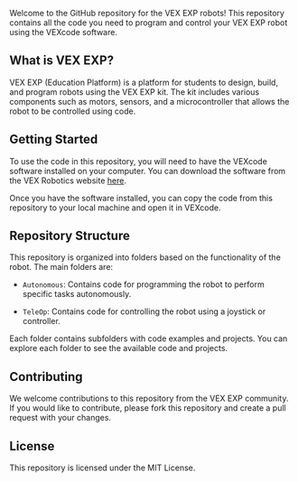 Welcome to the GitHub repository for the VEX EXP robots! This repository contains all the code you need to program and control your VEX EXP robot using the VEXcode software.

## What is VEX EXP?

VEX EXP (Education Platform) is a platform for students to design, build, and program robots using the VEX EXP kit. The kit includes various components such as motors, sensors, and a microcontroller that allows the robot to be controlled using code.

## Getting Started

To use the code in this repository, you will need to have the VEXcode software installed on your computer. You can download the software from the VEX Robotics website [here](https://www.vexrobotics.com/vexcode-download).

Once you have the software installed, you can copy the code from this repository to your local machine and open it in VEXcode.

## Repository Structure

This repository is organized into folders based on the functionality of the robot. The main folders are:

- `Autonomous`: Contains code for programming the robot to perform specific tasks autonomously.

- `TeleOp`: Contains code for controlling the robot using a joystick or controller.

Each folder contains subfolders with code examples and projects. You can explore each folder to see the available code and projects.

## Contributing

We welcome contributions to this repository from the VEX EXP community. If you would like to contribute, please fork this repository and create a pull request with your changes.

## License

This repository is licensed under the MIT License.
